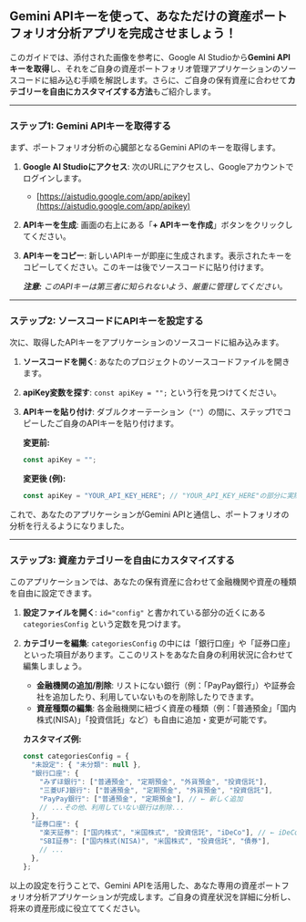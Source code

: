 ## Gemini APIキーを使って、あなただけの資産ポートフォリオ分析アプリを完成させましょう！

このガイドでは、添付された画像を参考に、Google AI Studioから**Gemini APIキーを取得**し、それをご自身の資産ポートフォリオ管理アプリケーションのソースコードに組み込む手順を解説します。さらに、ご自身の保有資産に合わせて**カテゴリーを自由にカスタマイズする方法**もご紹介します。

---

### **ステップ1: Gemini APIキーを取得する**

まず、ポートフォリオ分析の心臓部となるGemini APIのキーを取得します。

1.  **Google AI Studioにアクセス**: 次のURLにアクセスし、Googleアカウントでログインします。
    * [https://aistudio.google.com/app/apikey](https://aistudio.google.com/app/apikey)

2.  **APIキーを生成**: 画面の右上にある「**+ APIキーを作成**」ボタンをクリックしてください。

3.  **APIキーをコピー**: 新しいAPIキーが即座に生成されます。表示されたキーをコピーしてください。このキーは後でソースコードに貼り付けます。

    ***注意:*** *このAPIキーは第三者に知られないよう、厳重に管理してください。*

---

### **ステップ2: ソースコードにAPIキーを設定する**

次に、取得したAPIキーをアプリケーションのソースコードに組み込みます。

1.  **ソースコードを開く**: あなたのプロジェクトのソースコードファイルを開きます。
2.  **apiKey変数を探す**: `const apiKey = "";` という行を見つけてください。
3.  **APIキーを貼り付け**: ダブルクオーテーション（`""`）の間に、ステップ1でコピーしたご自身のAPIキーを貼り付けます。

    **変更前:**
    ```javascript
    const apiKey = "";
    ```

    **変更後 (例):**
    ```javascript
    const apiKey = "YOUR_API_KEY_HERE"; // "YOUR_API_KEY_HERE"の部分に実際のキーを貼り付けます
    ```

これで、あなたのアプリケーションがGemini APIと通信し、ポートフォリオの分析を行えるようになりました。

---

### **ステップ3: 資産カテゴリーを自由にカスタマイズする**

このアプリケーションでは、あなたの保有資産に合わせて金融機関や資産の種類を自由に設定できます。

1.  **設定ファイルを開く**: `id="config"` と書かれている部分の近くにある `categoriesConfig` という定数を見つけます。
2.  **カテゴリーを編集**: `categoriesConfig` の中には「銀行口座」や「証券口座」といった項目があります。ここのリストをあなた自身の利用状況に合わせて編集しましょう。

    * **金融機関の追加/削除**:
        リストにない銀行（例：「PayPay銀行」）や証券会社を追加したり、利用していないものを削除したりできます。
    * **資産種類の編集**:
        各金融機関に紐づく資産の種類（例：「普通預金」「国内株式(NISA)」「投資信託」など）も自由に追加・変更が可能です。

    **カスタマイズ例:**
    ```javascript
    const categoriesConfig = {
      "未設定": { "未分類": null },
      "銀行口座": {
        "みずほ銀行": ["普通預金", "定期預金", "外貨預金", "投資信託"],
        "三菱UFJ銀行": ["普通預金", "定期預金", "外貨預金", "投資信託"],
        "PayPay銀行": ["普通預金", "定期預金"], // ← 新しく追加
        // ...その他、利用していない銀行は削除...
      },
      "証券口座": {
        "楽天証券": ["国内株式", "米国株式", "投資信託", "iDeCo"], // ← iDeCoを追加
        "SBI証券": ["国内株式(NISA)", "米国株式", "投資信託", "債券"],
        // ...
      },
    };
    ```

以上の設定を行うことで、Gemini APIを活用した、あなた専用の資産ポートフォリオ分析アプリケーションが完成します。ご自身の資産状況を詳細に分析し、将来の資産形成に役立ててください。
